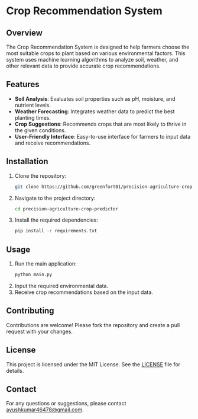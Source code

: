 # Crop Recommendation System

## Overview
The Crop Recommendation System is designed to help farmers choose the most suitable crops to plant based on various environmental factors. This system uses machine learning algorithms to analyze soil, weather, and other relevant data to provide accurate crop recommendations.

## Features
- **Soil Analysis**: Evaluates soil properties such as pH, moisture, and nutrient levels.
- **Weather Forecasting**: Integrates weather data to predict the best planting times.
- **Crop Suggestions**: Recommends crops that are most likely to thrive in the given conditions.
- **User-Friendly Interface**: Easy-to-use interface for farmers to input data and receive recommendations.

## Installation
1. Clone the repository:
    ```bash
    git clone https://github.com/greenfort01/precision-agriculture-crop-predictor.git
    ```
2. Navigate to the project directory:
    ```bash
    cd precision-agriculture-crop-predictor

    ```
3. Install the required dependencies:
    ```bash
    pip install -r requirements.txt
    ```

## Usage
1. Run the main application:
    ```bash
    python main.py
    ```
2. Input the required environmental data.
3. Receive crop recommendations based on the input data.

## Contributing
Contributions are welcome! Please fork the repository and create a pull request with your changes.

## License
This project is licensed under the MIT License. See the [LICENSE](LICENSE) file for details.

## Contact
For any questions or suggestions, please contact ayushkumar46478@gmail.com.
